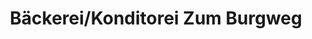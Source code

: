 ---
title: "Bäckerei/Konditorei Zum Burgweg"
url: /bad-blankenburg/baeckerei-konditorei-zum-burgweg/
shop: Bäckerei
---